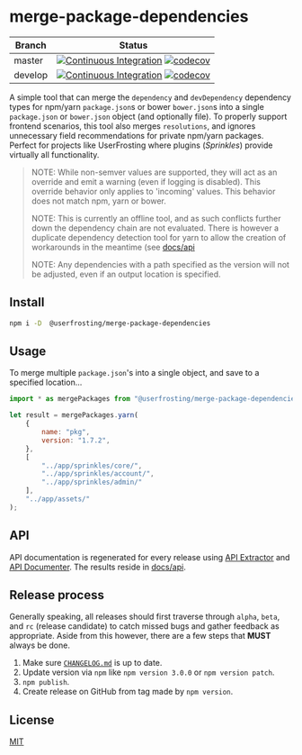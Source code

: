 # merge-package-dependencies

| Branch | Status |
| ------ | ------ |
| master | [![Continuous Integration](https://github.com/userfrosting/merge-package-dependencies/workflows/Continuous%20Integration/badge.svg?branch=master)](https://github.com/userfrosting/merge-package-dependencies/actions?query=branch:master+workflow:"Continuous+Integration") [![codecov](https://codecov.io/gh/userfrosting/merge-package-dependencies/branch/master/graph/badge.svg)](https://codecov.io/gh/userfrosting/merge-package-dependencies/branch/master) |
| develop | [![Continuous Integration](https://github.com/userfrosting/merge-package-dependencies/workflows/Continuous%20Integration/badge.svg?branch=develop)](https://github.com/userfrosting/merge-package-dependencies/actions?query=branch:develop+workflow:"Continuous+Integration") [![codecov](https://codecov.io/gh/userfrosting/merge-package-dependencies/branch/develop/graph/badge.svg)](https://codecov.io/gh/userfrosting/merge-package-dependencies/branch/develop) |

A simple tool that can merge the `dependency` and `devDependency` dependency types for npm/yarn `package.json`s or bower `bower.json`s into a single `package.json` or `bower.json` object (and optionally file). To properly support frontend scenarios, this tool also merges `resolutions`, and ignores unnecessary field recommendations for private npm/yarn packages. Perfect for projects like UserFrosting where plugins (*Sprinkles*) provide virtually all functionality.

> NOTE: While non-semver values are supported, they will act as an override and emit a warning (even if logging is disabled). This override behavior only applies to 'incoming' values. This behavior does not match npm, yarn or bower.
>
> NOTE: This is currently an offline tool, and as such conflicts further down the dependency chain are not evaluated. There is however a duplicate dependency detection tool for yarn to allow the creation of workarounds in the meantime (see [docs/api](./docs/api/index.md)
>
> NOTE: Any dependencies with a path specified as the version will not be adjusted, even if an output location is specified.

## Install

```bash
npm i -D  @userfrosting/merge-package-dependencies
```

## Usage

To merge multiple `package.json`'s into a single object, and save to a specified location...

```js
import * as mergePackages from "@userfrosting/merge-package-dependencies";

let result = mergePackages.yarn(
    {
        name: "pkg",
        version: "1.7.2",
    },
    [
        "../app/sprinkles/core/",
        "../app/sprinkles/account/",
        "../app/sprinkles/admin/"
    ],
    "../app/assets/"
);
```

## API

API documentation is regenerated for every release using [API Extractor](https://www.npmjs.com/package/@microsoft/api-extractor) and [API Documenter](https://www.npmjs.com/package/@microsoft/api-documenter).
The results reside in [docs/api](./docs/api/index.md).

## Release process

Generally speaking, all releases should first traverse through `alpha`, `beta`, and `rc` (release candidate) to catch missed bugs and gather feedback as appropriate. Aside from this however, there are a few steps that **MUST** always be done.

1. Make sure [`CHANGELOG.md`](./CHANGELOG.md) is up to date.
2. Update version via `npm` like `npm version 3.0.0` or `npm version patch`.
3. `npm publish`.
4. Create release on GitHub from tag made by `npm version`.

## License

[MIT](LICENSE)

